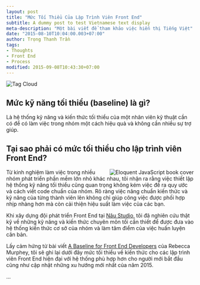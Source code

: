 ```yaml
---
layout: post
title: "Mức Tối Thiểu Của Lập Trình Viên Front End"
subtitle: A dummy post to test Vietnamese text display
meta-description: "Một bài viết để tham khảo việc hiển thị Tiếng Việt"
date: "2015-08-10T10:04:00.003+07:00"
author: Trọng Thanh Trần
tags:
- Thoughts
- Front End
- Process
modified: 2015-09-08T10:43:30+07:00
---
```

![Tag Cloud](http://2.bp.blogspot.com/-mF8YcFrCO8Q/VXPniJnFrZI/AAAAAAAABDY/T7PQ5bKPoYs/s640/front-end-baseline.png "Tag Cloud được tạo bằng Wordle.net")

## Mức kỹ năng tối thiểu (baseline) là gì?

Là hệ thống kỹ năng và kiến thức tối thiểu của một nhân viên kỹ thuật cần có để có làm việc trong nhóm một cách hiệu quả và không cần nhiều sự trợ giúp.

## Tại sao phải có mức tối thiểu cho lập trình viên Front End?

<img align="right" src="http://2.bp.blogspot.com/-bhkZ88s-OXg/VdGOraNblLI/AAAAAAAARig/U7fH8-C9UbU/s320/eloquent-javascript-cover.png " alt="Eloquent JavaScript book cover" />

Từ kinh nghiệm làm việc trong nhiều nhóm phát triển phần mềm lớn nhỏ khác nhau, tôi nhận ra rằng việc thiết lập hệ thống kỹ năng tối thiểu cũng quan trọng không kém việc đề ra quy ước và cách viết code chuẩn của nhóm. Rõ ràng việc nâng chuẩn kiến thức và kỹ năng của từng thành viên lên không chỉ giúp công việc được phối hợp nhịp nhàng hơn mà còn cải thiện hiệu suất làm việc của các bạn.

Khi xây dựng đội phát triển Front End tại [Nâu Studio](https://naustud.io), tôi đã nghiên cứu thật kỹ về những kỹ năng và kiến thức chuyên môn tối cần thiết để được đưa vào hệ thống kiến thức cơ sở của nhóm và làm tâm điểm của việc huấn luyện căn bản.

Lấy cảm hứng từ bài viết [A Baseline for Front End Developers](http://rmurphey.com/blog/2012/04/12/a-baseline-for-front-end-developers/) của Rebecca Murphey, tôi sẽ ghi lại dưới đây mức tối thiểu về kiến thức cho các lập trình viên Front End hiện đại với hệ thống phù hợp hơn cho người mới bắt đầu cũng như cập nhật những xu hướng mới nhất của năm 2015.

...

